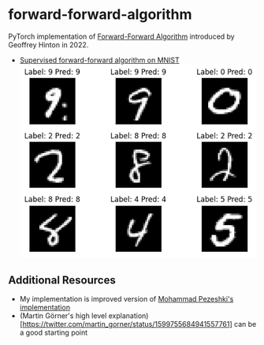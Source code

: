 # forward-forward-algorithm

PyTorch implementation of [Forward-Forward Algorithm](https://www.cs.toronto.edu/~hinton/FFA13.pdf) introduced by Geoffrey Hinton in 2022.

* [Supervised forward-forward algorithm on MNIST](./supervised_ffa_mnist.ipynb)
![supervised_ffa_mnist](./supervised_ffa_mnist.png)


## Additional Resources
* My implementation is improved version of [Mohammad Pezeshki's implementation](https://github.com/mohammadpz/pytorch_forward_forward)
* (Martin Görner's high level explanation)[https://twitter.com/martin_gorner/status/1599755684941557761] can be a good starting point
